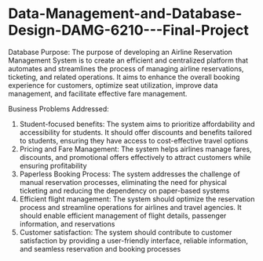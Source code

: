# Data-Management-and-Database-Design-DAMG-6210---Final-Project


Database Purpose:
The purpose of developing an Airline Reservation Management System is to create an efficient and centralized platform that automates and streamlines the process of managing airline reservations, ticketing, and related operations. It aims to enhance the overall booking experience for customers, optimize seat utilization, improve data management, and facilitate effective fare management.

Business Problems Addressed:
1. Student-focused benefits: The system aims to prioritize affordability and accessibility for students. It should offer discounts and benefits tailored to students, ensuring they have access to cost-effective travel options
2. Pricing and Fare Management: The system helps airlines manage fares, discounts, and promotional offers effectively to attract customers while ensuring profitability
3. Paperless Booking Process: The system addresses the challenge of manual reservation processes, eliminating the need for physical ticketing and reducing the dependency on paper-based systems
4. Efficient flight management: The system should optimize the reservation process and streamline operations for airlines and travel agencies. It should enable efficient management of flight details, passenger information, and reservations
5. Customer satisfaction: The system should contribute to customer satisfaction by providing a user-friendly interface, reliable information, and seamless reservation and booking processes
